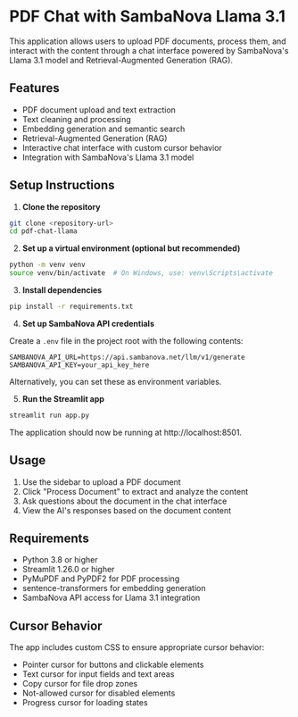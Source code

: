 # PDF Chat with SambaNova Llama 3.1

This application allows users to upload PDF documents, process them, and interact with the content through a chat interface powered by SambaNova's Llama 3.1 model and Retrieval-Augmented Generation (RAG).

## Features

- PDF document upload and text extraction
- Text cleaning and processing
- Embedding generation and semantic search
- Retrieval-Augmented Generation (RAG)
- Interactive chat interface with custom cursor behavior
- Integration with SambaNova's Llama 3.1 model

## Setup Instructions

1. **Clone the repository**

```bash
git clone <repository-url>
cd pdf-chat-llama
```

2. **Set up a virtual environment (optional but recommended)**

```bash
python -m venv venv
source venv/bin/activate  # On Windows, use: venv\Scripts\activate
```

3. **Install dependencies**

```bash
pip install -r requirements.txt
```

4. **Set up SambaNova API credentials**

Create a `.env` file in the project root with the following contents:

```
SAMBANOVA_API_URL=https://api.sambanova.net/llm/v1/generate
SAMBANOVA_API_KEY=your_api_key_here
```

Alternatively, you can set these as environment variables.

5. **Run the Streamlit app**

```bash
streamlit run app.py
```

The application should now be running at http://localhost:8501.

## Usage

1. Use the sidebar to upload a PDF document
2. Click "Process Document" to extract and analyze the content
3. Ask questions about the document in the chat interface
4. View the AI's responses based on the document content

## Requirements

- Python 3.8 or higher
- Streamlit 1.26.0 or higher
- PyMuPDF and PyPDF2 for PDF processing
- sentence-transformers for embedding generation
- SambaNova API access for Llama 3.1 integration

## Cursor Behavior

The app includes custom CSS to ensure appropriate cursor behavior:
- Pointer cursor for buttons and clickable elements
- Text cursor for input fields and text areas
- Copy cursor for file drop zones
- Not-allowed cursor for disabled elements
- Progress cursor for loading states 